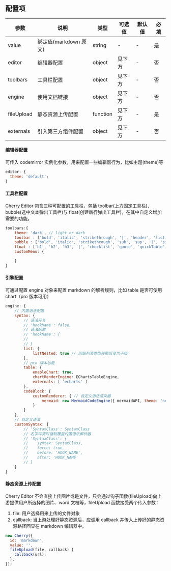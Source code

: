 ## 配置项

| 参数       | 说明                  | 类型     | 可选值 | 默认值 | 必填 |
| ---------- | --------------------- | -------- | ------ | ------ | ---- |
| value      | 绑定值(markdown 原文) | string   | -      | -      | 是   |
| editor     | 编辑器配置            | object   | 见下方 | -      | 否   |
| toolbars   | 工具栏配置            | object   | 见下方 | -      | 否   |
| engine     | 使用文档链接          | object   | 见下方 | -      | 否   |
| fileUpload | 静态资源上传配置      | function | 见下方 | -      | 是   |
| externals  | 引入第三方组件配置    | object   | 见下方 | -      | 否   |

#### 编辑器配置

可传入 codemirror 实例化参数，用来配置一些编辑器行为，比如主题(theme)等

```js
editor: {
  theme: 'default';
}
```

#### 工具栏配置

Cherry Editor 包含三种可配置的工具栏，包括 toolbar(上方固定工具栏)、bubble(选中文本弹出工具栏)与 float(创建新行弹出工具栏)，在其中自定义增加需要的功能。

```js
toolbars:{
    theme: 'dark', // light or dark
    toolbar : ['bold', 'italic', 'strikethrough', '|', 'header', 'list', 'insert', 'graph', 'togglePreview'],
    bubble : ['bold', 'italic', 'strikethrough', 'sub', 'sup', '|', 'size'], // array or false
    float : ['h1', 'h2', 'h3', '|', 'checklist', 'quote', 'quickTable', 'code'], // array or false
    customMenu: {

    }
}
```

#### 引擎配置

可通过配置 engine 对象来配置 markdown 的解析规则，比如 table 是否可使用 chart（pro 版本可用）

```js
engine: {
    // 内置语法配置
    syntax: {
        // 语法开关
        // 'hookName': false,
        // 语法配置
        // 'hookName': {
        //
        // }
        list: {
            listNested: true // 同级列表类型转换后变为子级
        },
        // pro 版本功能
        table: {
            enableChart: true,
            chartRenderEngine: EChartsTableEngine,
            externals: [ 'echarts' ]
        },
        codeBlock: {
            customRenderer: { // 自定义语法渲染器
                mermaid: new MermaidCodeEngine({ mermaidAPI, theme: 'neutral' })
            }
        }
    },
    // 自定义语法
    customSyntax: {
        // 'SyntaxClass': SyntaxClass
        // 名字冲突时强制覆盖内置语法解析器
        // 'SyntaxClass': {
        //    syntax: SyntaxClass,
        //    force: true,
        //    before: 'HOOK_NAME',
        //    after: 'HOOK_NAME'
        // }
    }
}
```

#### 静态资源上传配置

Cherry Editor 不会直接上传图片或是文件，只会通过钩子函数(fileUpload)向上游提供用户所选择的图片、word 文档等，fileUpload 函数接受两个传入参数：

1. file: 用户选择用来上传的文件对象
2. callback: 当上游处理好静态资源后，应调用 callback 并传入上传好的静态资源路径回显在 markdown 编辑器中。

```js
new Cherry({
  id: 'markdown',
  value: '',
  fileUpload(file, callback) {
    callback(url);
  },
});
```
